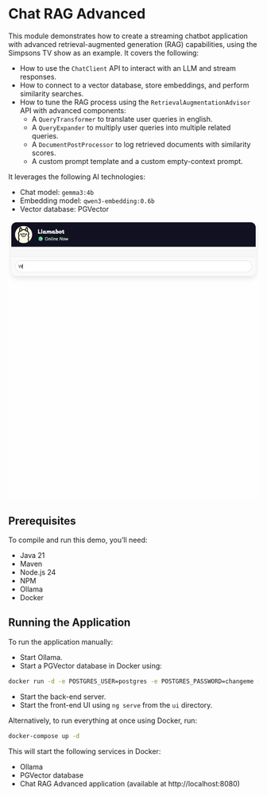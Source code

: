 # Chat RAG Advanced

This module demonstrates how to create a streaming chatbot application with advanced retrieval-augmented generation (RAG) capabilities, using the Simpsons TV show as an example.
It covers the following:

- How to use the `ChatClient` API to interact with an LLM and stream responses.
- How to connect to a vector database, store embeddings, and perform similarity searches.
- How to tune the RAG process using the `RetrievalAugmentationAdvisor` API with advanced components:
  - A `QueryTransformer` to translate user queries in english.
  - A `QueryExpander` to multiply user queries into multiple related queries.
  - A `DocumentPostProcessor` to log retrieved documents with similarity scores.
  - A custom prompt template and a custom empty-context prompt.

It leverages the following AI technologies:

- Chat model: `gemma3:4b`
- Embedding model: `qwen3-embedding:0.6b`
- Vector database: PGVector

<img src=".readme/demo.gif" alt="Spring AI demo"/>

## Prerequisites


To compile and run this demo, you’ll need:

- Java 21
- Maven
- Node.js 24
- NPM
- Ollama
- Docker

## Running the Application

To run the application manually:

- Start Ollama.
- Start a PGVector database in Docker using:

```bash
docker run -d -e POSTGRES_USER=postgres -e POSTGRES_PASSWORD=changeme -p 5432:5432 pgvector/pgvector:pg18
```

- Start the back-end server.
- Start the front-end UI using `ng serve` from the `ui` directory.

Alternatively, to run everything at once using Docker, run:

```bash
docker-compose up -d
```

This will start the following services in Docker:

- Ollama
- PGVector database
- Chat RAG Advanced application (available at http://localhost:8080)
